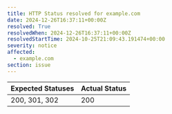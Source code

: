 ```yaml
---
title: HTTP Status resolved for example.com
date: 2024-12-26T16:37:11+00:00Z
resolved: True
resolvedWhen: 2024-12-26T16:37:11+00:00Z
resolvedStartTime: 2024-10-25T21:09:43.191474+00:00
severity: notice
affected:
  - example.com
section: issue
---
```


| Expected Statuses | Actual Status  |
|-------------------|----------------|
| 200, 301, 302 | 200 |
